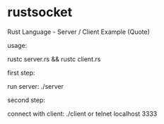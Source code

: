 # rustsocket
Rust Language - Server / Client Example (Quote)


usage:


rustc server.rs && rustc client.rs

first step:

run server: ./server

second step:

connect with client: ./client or telnet localhost 3333
